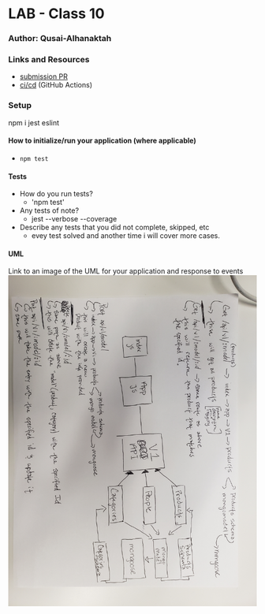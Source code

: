 # LAB - Class 10

### Author: Qusai-Alhanaktah

### Links and Resources

- [submission PR](https://github.com/401-advanced-javascript-qusaiAlhanaktah/lab-10/pull/1)
- [ci/cd](https://github.com/401-advanced-javascript-qusaiAlhanaktah/lab-10/actions) (GitHub Actions)

### Setup
npm i jest eslint

#### How to initialize/run your application (where applicable)

- `npm test`

#### Tests

- How do you run tests?
     - 'npm test'
- Any tests of note?
     - jest --verbose --coverage
- Describe any tests that you did not complete, skipped, etc
     - evey test solved and another time i will cover more cases.
#### UML
Link to an image of the UML for your application and response to events
![White-Board](assets/lab-10.jpg)